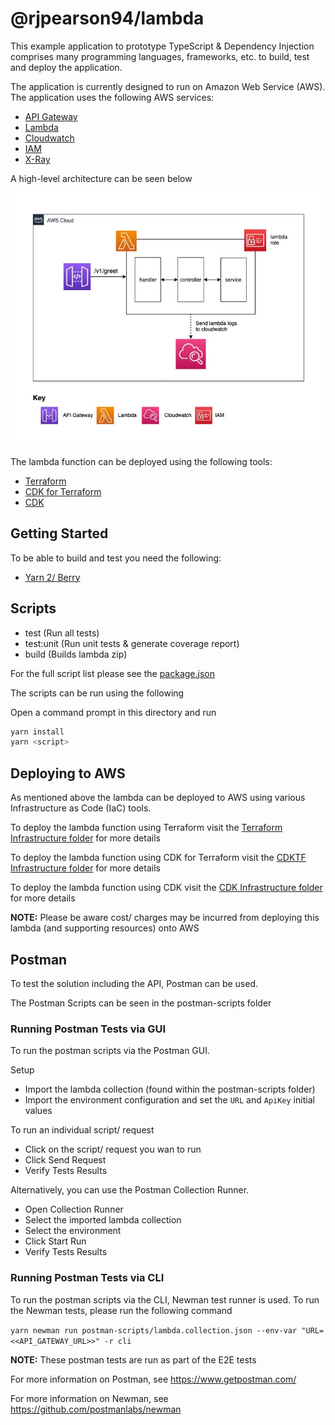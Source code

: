 # @rjpearson94/lambda

This example application to prototype TypeScript & Dependency Injection comprises many programming languages, frameworks, etc. to build, test and deploy the application.

The application is currently designed to run on Amazon Web Service (AWS). The application uses the following AWS services:

- [API Gateway](https://aws.amazon.com/api-gateway/)
- [Lambda](https://aws.amazon.com/lambda/)
- [Cloudwatch](https://aws.amazon.com/cloudwatch/)
- [IAM](https://aws.amazon.com/iam/)
- [X-Ray](https://aws.amazon.com/xray/)

A high-level architecture can be seen below

![architecture diagram](./diagrams/Architecture.jpg)

The lambda function can be deployed using the following tools:

- [Terraform](https://www.terraform.io/)
- [CDK for Terraform](https://github.com/hashicorp/terraform-cdk)
- [CDK](https://aws.amazon.com/cdk/)

## Getting Started

To be able to build and test you need the following:

- [Yarn 2/ Berry](https://yarnpkg.com/)

## Scripts

- test (Run all tests)
- test:unit (Run unit tests & generate coverage report)
- build (Builds lambda zip)

For the full script list please see the [package.json](./package.json)

The scripts can be run using the following

Open a command prompt in this directory and run

```sh
yarn install
yarn <script>
```

## Deploying to AWS

As mentioned above the lambda can be deployed to AWS using various Infrastructure as Code (IaC) tools.

To deploy the lambda function using Terraform visit the [Terraform Infrastructure folder](./infrastructure/terraform) for more details

To deploy the lambda function using CDK for Terraform visit the [CDKTF Infrastructure folder](./infrastructure/cdktf) for more details

To deploy the lambda function using CDK visit the [CDK Infrastructure folder](./infrastructure/cdktf) for more details

**NOTE:** Please be aware cost/ charges may be incurred from deploying this lambda (and supporting resources) onto AWS

## Postman

To test the solution including the API, Postman can be used.

The Postman Scripts can be seen in the postman-scripts folder

### Running Postman Tests via GUI

To run the postman scripts via the Postman GUI.

Setup

- Import the lambda collection (found within the postman-scripts folder)
- Import the environment configuration and set the `URL` and `ApiKey` initial values

To run an individual script/ request

- Click on the script/ request you wan to run
- Click Send Request
- Verify Tests Results

Alternatively, you can use the Postman Collection Runner.

- Open Collection Runner
- Select the imported lambda collection
- Select the environment
- Click Start Run
- Verify Tests Results

### Running Postman Tests via CLI

To run the postman scripts via the CLI, Newman test runner is used. To run the Newman tests, please run the following command

`yarn newman run postman-scripts/lambda.collection.json --env-var "URL=<<API_GATEWAY_URL>>" -r cli`

**NOTE:** These postman tests are run as part of the E2E tests

For more information on Postman, see <https://www.getpostman.com/>

For more information on Newman, see <https://github.com/postmanlabs/newman>
